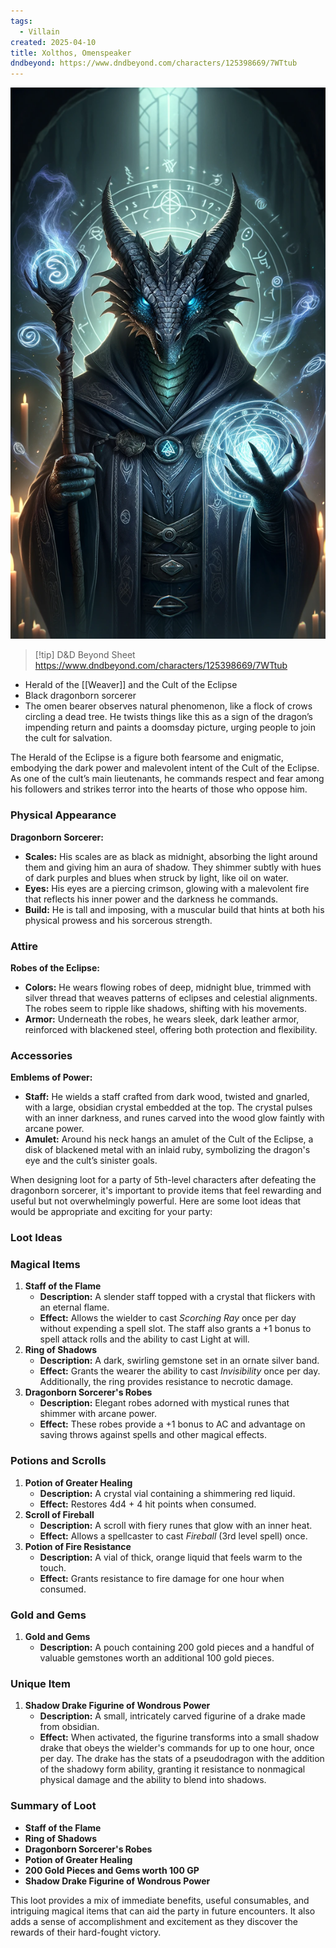 ```yaml
---
tags:
  - Villain
created: 2025-04-10
title: Xolthos, Omenspeaker
dndbeyond: https://www.dndbeyond.com/characters/125398669/7WTtub
---
```


![xolthos.png](/images/xolthos.png)

> [!tip] D&D Beyond Sheet
> https://www.dndbeyond.com/characters/125398669/7WTtub

- Herald of the [[Weaver]] and the Cult of the Eclipse
- Black dragonborn sorcerer
- The omen bearer observes natural phenomenon, like a flock of crows circling a dead tree. He twists things like this as a sign of the dragon’s impending return and paints a doomsday picture, urging people to join the cult for salvation.

The Herald of the Eclipse is a figure both fearsome and enigmatic, embodying the dark power and malevolent intent of the Cult of the Eclipse. As one of the cult’s main lieutenants, he commands respect and fear among his followers and strikes terror into the hearts of those who oppose him.

### Physical Appearance

**Dragonborn Sorcerer:**

- **Scales:** His scales are as black as midnight, absorbing the light around them and giving him an aura of shadow. They shimmer subtly with hues of dark purples and blues when struck by light, like oil on water.
- **Eyes:** His eyes are a piercing crimson, glowing with a malevolent fire that reflects his inner power and the darkness he commands.
- **Build:** He is tall and imposing, with a muscular build that hints at both his physical prowess and his sorcerous strength.

### Attire

**Robes of the Eclipse:**

- **Colors:** He wears flowing robes of deep, midnight blue, trimmed with silver thread that weaves patterns of eclipses and celestial alignments. The robes seem to ripple like shadows, shifting with his movements.
- **Armor:** Underneath the robes, he wears sleek, dark leather armor, reinforced with blackened steel, offering both protection and flexibility.

### Accessories

**Emblems of Power:**

- **Staff:** He wields a staff crafted from dark wood, twisted and gnarled, with a large, obsidian crystal embedded at the top. The crystal pulses with an inner darkness, and runes carved into the wood glow faintly with arcane power.
- **Amulet:** Around his neck hangs an amulet of the Cult of the Eclipse, a disk of blackened metal with an inlaid ruby, symbolizing the dragon's eye and the cult’s sinister goals.

When designing loot for a party of 5th-level characters after defeating the dragonborn sorcerer, it's important to provide items that feel rewarding and useful but not overwhelmingly powerful. Here are some loot ideas that would be appropriate and exciting for your party:

### Loot Ideas

### Magical Items

1. **Staff of the Flame**
    - **Description:** A slender staff topped with a crystal that flickers with an eternal flame.
    - **Effect:** Allows the wielder to cast _Scorching Ray_ once per day without expending a spell slot. The staff also grants a +1 bonus to spell attack rolls and the ability to cast Light at will.
2. **Ring of Shadows**
    - **Description:** A dark, swirling gemstone set in an ornate silver band.
    - **Effect:** Grants the wearer the ability to cast _Invisibility_ once per day. Additionally, the ring provides resistance to necrotic damage.
3. **Dragonborn Sorcerer's Robes**
    - **Description:** Elegant robes adorned with mystical runes that shimmer with arcane power.
    - **Effect:** These robes provide a +1 bonus to AC and advantage on saving throws against spells and other magical effects.

### Potions and Scrolls

1. **Potion of Greater Healing**
    - **Description:** A crystal vial containing a shimmering red liquid.
    - **Effect:** Restores 4d4 + 4 hit points when consumed.
2. **Scroll of Fireball**
    - **Description:** A scroll with fiery runes that glow with an inner heat.
    - **Effect:** Allows a spellcaster to cast _Fireball_ (3rd level spell) once.
3. **Potion of Fire Resistance**
    - **Description:** A vial of thick, orange liquid that feels warm to the touch.
    - **Effect:** Grants resistance to fire damage for one hour when consumed.

### Gold and Gems

1. **Gold and Gems**
    - **Description:** A pouch containing 200 gold pieces and a handful of valuable gemstones worth an additional 100 gold pieces.

### Unique Item

1. **Shadow Drake Figurine of Wondrous Power**
    - **Description:** A small, intricately carved figurine of a drake made from obsidian.
    - **Effect:** When activated, the figurine transforms into a small shadow drake that obeys the wielder's commands for up to one hour, once per day. The drake has the stats of a pseudodragon with the addition of the shadowy form ability, granting it resistance to nonmagical physical damage and the ability to blend into shadows.

### Summary of Loot

- **Staff of the Flame**
- **Ring of Shadows**
- **Dragonborn Sorcerer's Robes**
- **Potion of Greater Healing**
- **200 Gold Pieces and Gems worth 100 GP**
- **Shadow Drake Figurine of Wondrous Power**

This loot provides a mix of immediate benefits, useful consumables, and intriguing magical items that can aid the party in future encounters. It also adds a sense of accomplishment and excitement as they discover the rewards of their hard-fought victory.